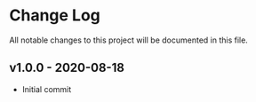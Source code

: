 # Change Log

All notable changes to this project will be documented in this file.

<a name="v1.0.0"></a>
## v1.0.0 - 2020-08-18

- Initial commit
